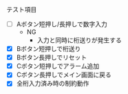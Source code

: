 テスト項目
- [ ] Aボタン短押し/長押しで数字入力
  - NG
    - 入力と同時に桁送りが発生する
- [x] Bボタン短押しで桁送り
- [x] Bボタン長押しでリセット
- [x] Cボタン短押しでアラーム追加
- [x] Cボタン長押しでメイン画面に戻る
- [x] 全桁入力済み時の制約動作